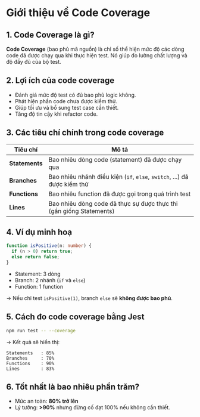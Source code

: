 
# Giới thiệu về Code Coverage

## 1. Code Coverage là gì?
**Code Coverage** (bao phủ mã nguồn) là chỉ số thể hiện mức độ các dòng code đã được chạy qua khi thực hiện test. Nó giúp đo lường chất lượng và độ đầy đủ của bộ test.

## 2. Lợi ích của code coverage
- Đánh giá mức độ test có đủ bao phủ logic không.
- Phát hiện phần code chưa được kiểm thử.
- Giúp tối ưu và bổ sung test case cần thiết.
- Tăng độ tin cậy khi refactor code.

## 3. Các tiêu chí chính trong code coverage

| Tiêu chí | Mô tả |
|----------|-------|
| **Statements** | Bao nhiêu dòng code (statement) đã được chạy qua |
| **Branches**   | Bao nhiêu nhánh điều kiện (`if`, `else`, `switch`, ...) đã được kiểm thử |
| **Functions**  | Bao nhiêu function đã được gọi trong quá trình test |
| **Lines**      | Bao nhiêu dòng code đã thực sự được thực thi (gần giống Statements) |

## 4. Ví dụ minh hoạ

```ts
function isPositive(n: number) {
  if (n > 0) return true;
  else return false;
}
```

- Statement: 3 dòng
- Branch: 2 nhánh (`if` và `else`)
- Function: 1 function

→ Nếu chỉ test `isPositive(1)`, branch `else` sẽ **không được bao phủ**.

## 5. Cách đo code coverage bằng Jest

```bash
npm run test -- --coverage
```

→ Kết quả sẽ hiển thị:

```
Statements   : 85%
Branches     : 70%
Functions    : 90%
Lines        : 83%
```

## 6. Tốt nhất là bao nhiêu phần trăm?
- Mức an toàn: **80% trở lên**
- Lý tưởng: **>90%** nhưng đừng cố đạt 100% nếu không cần thiết.
